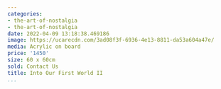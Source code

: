 ```yaml
---
categories:
- the-art-of-nostalgia
- the-art-of-nostalgia
date: 2022-04-09 13:18:38.469186
image: https://ucarecdn.com/3ad08f3f-6936-4e13-8811-da53a604a47e/
media: Acrylic on board
price: '1450'
size: 60 x 60cm
sold: Contact Us
title: Into Our First World II
...
```

